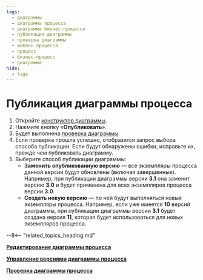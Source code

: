 ```yaml
---
tags:
  - диаграммы
  - диаграмма процесса
  - диаграмма бизнес-процесса
  - публикация диаграммы
  - проверка диаграммы
  - шаблон процесса
  - процесс
  - бизнес-процесс
  - диаграмма
hide:
  - tags
---
```


# Публикация диаграммы процесса

1. Откройте [конструктор диаграммы](process_diagram_designer.md).
2. Нажмите кнопку «**Опубликовать**».
3. Будет выполнена [проверка диаграммы](process_diagram_validate.md).
4. Если проверка прошла успешно, отобразится запрос выбора способа публикации. Если будут обнаружены ошибки, исправьте их, прежде чем публиковать диаграмму.
5. Выберите способ публикации диаграммы:
    * **Заменить опубликованную версию** — все экземпляры процесса данной версии будут обновлены (включая завершенные). Например, при публикации диаграммы версии **3.1** она заменит версию **3.0** и будет применена для всех экземпляров процесса версии **3.0**.
    * **Создать новую версию** — по ней будут выполняться новые экземпляры процесса. Например, если уже имеется **10** версий диаграммы, при публикации диаграммы версии **3.1** будет создана версия **11**, которая будет использоваться для новых экземпляров процесса.

--8<-- "related_topics_heading.md"

**[Редактирование диаграммы процесса](process_diagram_edit.md)**

**[Управление версиями диаграммы процесса](process_diagram_version_control.md)**

**[Проверка диаграммы процесса](process_diagram_validate.md)**
